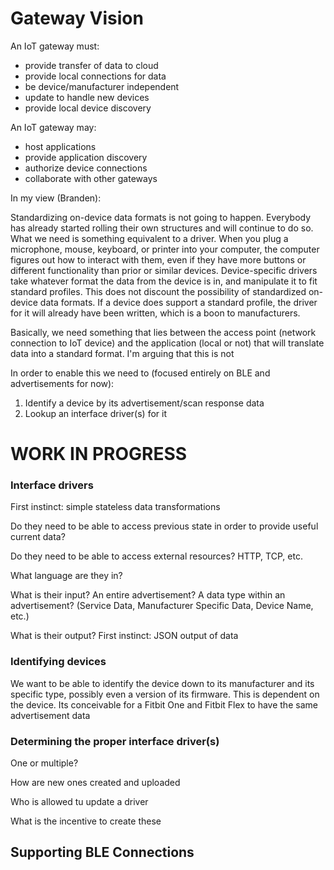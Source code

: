 Gateway Vision
==============

An IoT gateway must:
 * provide transfer of data to cloud
 * provide local connections for data
 * be device/manufacturer independent
 * update to handle new devices
 * provide local device discovery

An IoT gateway may:
 * host applications
 * provide application discovery
 * authorize device connections
 * collaborate with other gateways


In my view (Branden):

Standardizing on-device data formats is not going to happen. Everybody has
already started rolling their own structures and will continue to do so. What
we need is something equivalent to a driver. When you plug a microphone, mouse,
keyboard, or printer into your computer, the computer figures out how to
interact with them, even if they have more buttons or different functionality
than prior or similar devices. Device-specific drivers take whatever format the
data from the device is in, and manipulate it to fit standard profiles. This
does not discount the possibility of standardized on-device data formats. If a
device does support a standard profile, the driver for it will already have
been written, which is a boon to manufacturers.

Basically, we need something that lies between the access point (network
connection to IoT device) and the application (local or not) that will
translate data into a standard format. I'm arguing that this is not 

In order to enable this we need to (focused entirely on BLE and advertisements for now):
 1. Identify a device by its advertisement/scan response data
 2. Lookup an interface driver(s) for it

# WORK IN PROGRESS

### Interface drivers

First instinct: simple stateless data transformations

Do they need to be able to access previous state in order to provide useful current data?

Do they need to be able to access external resources?
    HTTP, TCP, etc.

What language are they in?

What is their input?
    An entire advertisement?
    A data type within an advertisement? (Service Data, Manufacturer Specific Data, Device Name, etc.)

What is their output?
    First instinct: JSON output of data


### Identifying devices

We want to be able to identify the device down to its manufacturer and its
specific type, possibly even a version of its firmware. This is dependent on
the device. Its conceivable for a Fitbit One and Fitbit Flex to have the same
advertisement data


### Determining the proper interface driver(s)

One or multiple? 

How are new ones created and uploaded

Who is allowed tu update a driver

What is the incentive to create these


## Supporting BLE Connections


